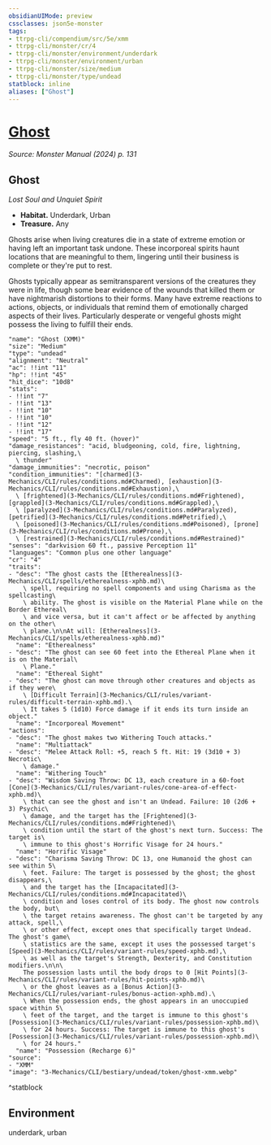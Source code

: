 ```yaml
---
obsidianUIMode: preview
cssclasses: json5e-monster
tags:
- ttrpg-cli/compendium/src/5e/xmm
- ttrpg-cli/monster/cr/4
- ttrpg-cli/monster/environment/underdark
- ttrpg-cli/monster/environment/urban
- ttrpg-cli/monster/size/medium
- ttrpg-cli/monster/type/undead
statblock: inline
aliases: ["Ghost"]
---
```

# [Ghost](3-Mechanics\CLI\bestiary\undead/ghost-xmm.md)
*Source: Monster Manual (2024) p. 131*  

## Ghost

*Lost Soul and Unquiet Spirit*

- **Habitat.** Underdark, Urban  
- **Treasure.** Any  

Ghosts arise when living creatures die in a state of extreme emotion or having left an important task undone. These incorporeal spirits haunt locations that are meaningful to them, lingering until their business is complete or they're put to rest.

Ghosts typically appear as semitransparent versions of the creatures they were in life, though some bear evidence of the wounds that killed them or have nightmarish distortions to their forms. Many have extreme reactions to actions, objects, or individuals that remind them of emotionally charged aspects of their lives. Particularly desperate or vengeful ghosts might possess the living to fulfill their ends.

```statblock
"name": "Ghost (XMM)"
"size": "Medium"
"type": "undead"
"alignment": "Neutral"
"ac": !!int "11"
"hp": !!int "45"
"hit_dice": "10d8"
"stats":
- !!int "7"
- !!int "13"
- !!int "10"
- !!int "10"
- !!int "12"
- !!int "17"
"speed": "5 ft., fly 40 ft. (hover)"
"damage_resistances": "acid, bludgeoning, cold, fire, lightning, piercing, slashing,\
  \ thunder"
"damage_immunities": "necrotic, poison"
"condition_immunities": "[charmed](3-Mechanics/CLI/rules/conditions.md#Charmed), [exhaustion](3-Mechanics/CLI/rules/conditions.md#Exhaustion),\
  \ [frightened](3-Mechanics/CLI/rules/conditions.md#Frightened), [grappled](3-Mechanics/CLI/rules/conditions.md#Grappled),\
  \ [paralyzed](3-Mechanics/CLI/rules/conditions.md#Paralyzed), [petrified](3-Mechanics/CLI/rules/conditions.md#Petrified),\
  \ [poisoned](3-Mechanics/CLI/rules/conditions.md#Poisoned), [prone](3-Mechanics/CLI/rules/conditions.md#Prone),\
  \ [restrained](3-Mechanics/CLI/rules/conditions.md#Restrained)"
"senses": "darkvision 60 ft., passive Perception 11"
"languages": "Common plus one other language"
"cr": "4"
"traits":
- "desc": "The ghost casts the [Etherealness](3-Mechanics/CLI/spells/etherealness-xphb.md)\
    \ spell, requiring no spell components and using Charisma as the spellcasting\
    \ ability. The ghost is visible on the Material Plane while on the Border Ethereal\
    \ and vice versa, but it can't affect or be affected by anything on the other\
    \ plane.\n\nAt will: [Etherealness](3-Mechanics/CLI/spells/etherealness-xphb.md)"
  "name": "Etherealness"
- "desc": "The ghost can see 60 feet into the Ethereal Plane when it is on the Material\
    \ Plane."
  "name": "Ethereal Sight"
- "desc": "The ghost can move through other creatures and objects as if they were\
    \ [Difficult Terrain](3-Mechanics/CLI/rules/variant-rules/difficult-terrain-xphb.md).\
    \ It takes 5 (1d10) Force damage if it ends its turn inside an object."
  "name": "Incorporeal Movement"
"actions":
- "desc": "The ghost makes two Withering Touch attacks."
  "name": "Multiattack"
- "desc": "Melee Attack Roll: +5, reach 5 ft. Hit: 19 (3d10 + 3) Necrotic\
    \ damage."
  "name": "Withering Touch"
- "desc": "Wisdom Saving Throw: DC 13, each creature in a 60-foot [Cone](3-Mechanics/CLI/rules/variant-rules/cone-area-of-effect-xphb.md)\
    \ that can see the ghost and isn't an Undead. Failure: 10 (2d6 + 3) Psychic\
    \ damage, and the target has the [Frightened](3-Mechanics/CLI/rules/conditions.md#Frightened)\
    \ condition until the start of the ghost's next turn. Success: The target is\
    \ immune to this ghost's Horrific Visage for 24 hours."
  "name": "Horrific Visage"
- "desc": "Charisma Saving Throw: DC 13, one Humanoid the ghost can see within 5\
    \ feet. Failure: The target is possessed by the ghost; the ghost disappears,\
    \ and the target has the [Incapacitated](3-Mechanics/CLI/rules/conditions.md#Incapacitated)\
    \ condition and loses control of its body. The ghost now controls the body, but\
    \ the target retains awareness. The ghost can't be targeted by any attack, spell,\
    \ or other effect, except ones that specifically target Undead. The ghost's game\
    \ statistics are the same, except it uses the possessed target's [Speed](3-Mechanics/CLI/rules/variant-rules/speed-xphb.md),\
    \ as well as the target's Strength, Dexterity, and Constitution modifiers.\n\n\
    The possession lasts until the body drops to 0 [Hit Points](3-Mechanics/CLI/rules/variant-rules/hit-points-xphb.md)\
    \ or the ghost leaves as a [Bonus Action](3-Mechanics/CLI/rules/variant-rules/bonus-action-xphb.md).\
    \ When the possession ends, the ghost appears in an unoccupied space within 5\
    \ feet of the target, and the target is immune to this ghost's [Possession](3-Mechanics/CLI/rules/variant-rules/possession-xphb.md)\
    \ for 24 hours. Success: The target is immune to this ghost's [Possession](3-Mechanics/CLI/rules/variant-rules/possession-xphb.md)\
    \ for 24 hours."
  "name": "Possession (Recharge 6)"
"source":
- "XMM"
"image": "3-Mechanics/CLI/bestiary/undead/token/ghost-xmm.webp"
```
^statblock

## Environment

underdark, urban